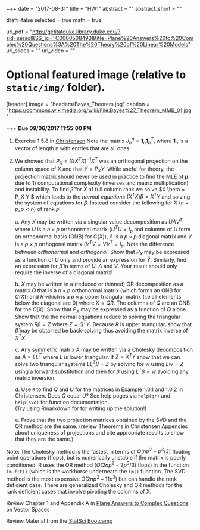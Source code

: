 +++
date = "2017-08-31"
title = "HW1"
abstract = ""
abstract_short = ""

draft=false
selected = true
math = true

url_pdf = "http://getitatduke.library.duke.edu/?sid=sersol&SS_jc=TC0000508493&title=Plane%20Answers%20to%20Complex%20Questions%3A%20The%20Theory%20of%20Linear%20Models"
url_slides = ""
url_video = ""

# Optional featured image (relative to `static/img/` folder).
[header]
image = "headers/Bayes_Theorem.jpg"
caption = "https://commons.wikimedia.org/wiki/File:Bayes%27_Theorem_MMB_01.jpg"

+++
**Due 09/06/2017 11:55:00 PM**



1.  Exercise 1.5.8  in  [Christensen](http://getitatduke.library.duke.edu/?sid=sersol&SS_jc=TC0000508493&title=Plane%20Answers%20to%20Complex%20Questions%3A%20The%20Theory%20of%20Linear%20Models)  Note the matrix $J_n^n = \mathbf{1}_n \mathbf{1}_n^T$, where $\mathbf{1}_n$ is a vector of length n with entries that are all ones. 

2.  We showed that $P_X = X(X^TX)^{-1}X^T$ was an orthogonal
  projection on the column space of $X$ and that $\hat{Y} = P_X Y$.
  While useful for theory, the projection matrix should never be used
  in practice to find the MLE of $\boldsymbol{\mu}$ due to 1) computational
  complexity (inverses and matrix multiplication) and instability.  To
  find $\hat{\beta}$ for $X$ of full column rank  we solve $X \beta = P_X Y $ which
  leads to the _normal equations_  $(X^TX) \beta = X^TY$ and
  solving the system of equations for $\beta$.
  Instead consider the following for $X$ ($n \times p, p < n$) of rank $p$
  
      a.  Any $X$ may be written via a singular value decomposition as
    $U \Lambda V^T$ where $U$ is a $n \times p$ orthonormal matrix
    ($U^TU = I_p$ and columns of $U$ form an orthonormal basis (ONB) for
    $C(X)$), $\Lambda$ is a $p \times p$ diagonal matrix and $V$ is
    a $p \times p$ orthogonal matrix ($V^TV = V V^T = I_p$. Note
    the difference between _orthonormal_ and _orthogonal_.
    Show that $P_X$ may be expressed as a function of $U$ only and
    provide an expression for $\hat{Y}$.  Similarly, find an
    expression for $\hat{\beta}$ in terms of $U$, $\Lambda$ and $V$.
    Your result should only require the inverse of a diagonal matrix!
    
      b. $X$ may be written in a (reduced or thinned) QR decomposition as a matrix
  $Q$ that is a $n \times p$ orthonormal matrix (which forms an ONB
  for $C(X)$) and $R$ which is a $p
  \times p$ upper triangular matrix (i.e all elements below the
  diagonal are 0) where $X = Q R$. The columns of $Q$ are an ONB for
  the $C(X)$. Show that $P_X$
  may be expressed as a function of $Q$ alone.   Show that  the 
 the normal equations reduce to solving the triangular system $R \beta = Z$ where $Z = Q^T Y$.
 Because $R$ is upper triangular, show that $\hat{\beta}$ may be
 obtained be back-solving thus avoiding the matrix inverse of $X^TX$.
   
      c. Any symmetric matrix $A$ may be written via a Cholesky
  decomposition as $A = L L^T$ where $L$
  is lower triangular.   If $Z = X^TY$  show that we can solve two
  triangular systems $L L^T \beta = Z$ by solving for $w$ using  $L w = Z$ using a
  forward substitution and then for $\hat{\beta}$ using 
  $L^T \beta = w$ avoiding any matrix inversion.
  
     d. Use `R` to find $Q$ and $U$ for the matrices in Example 1.0.1 and 1.0.2 in Christensen. Does $Q$ equal $U$?   See help pages via `help(qr)` and  `help(svd)` for function documentation.  
     (Try using Rmarkdown for for writing up the solution!)
     
     e. Prove that the two projection matrices obtained by the SVD and  the QR method are the same.  (review Theorems in Christensen Appencies about uniqueness of projections and cite appropriate results to show that they are the same.)

  Note: The Cholesky method is the fastest in terms of
  $O(n p^2 + p^3 /3)$ 
  floating point operations (flops), but is
  numerically unstable if the matrix is poorly conditioned.  R   uses
  the QR method ($O(2 n p^2 - 2p^3 /3)$ flops) in the function  `lm.fit()`
  (which is the workhorse underneath the `lm()` function.   The SVD method is the
  most expensive $O(2 n p^2 + 11 p^3)$ but can handle the rank deficient case.
  There are generalized Cholesky and QR methods for the rank deficient cases that involve pivoting the columns of X. 


Review Chapter 1 and Appendix A in  [Plane Answers to Complex Questions](http://getitatduke.library.duke.edu/?sid=sersol&SS_jc=TC0000508493&title=Plane%20Answers%20to%20Complex%20Questions%3A%20The%20Theory%20of%20Linear%20Models) on Vector Spaces 

Review Material from the [StatSci Bootcamp](https://github.com/DukeStatSci/MathBootcamp2017/blob/master/Handouts/02_Matrices.pdf)
